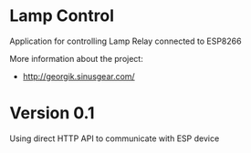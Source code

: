 # Lamp Control

Application for controlling Lamp Relay connected to ESP8266

More information about the project:

- http://georgik.sinusgear.com/

# Version 0.1

Using direct HTTP API to communicate with ESP device



